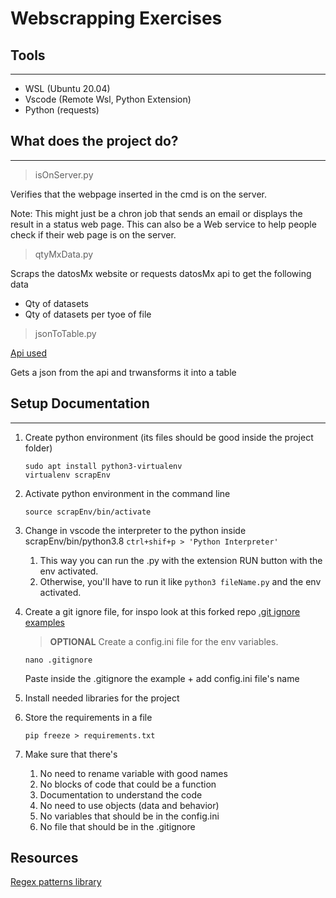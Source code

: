 # Webscrapping Exercises

## Tools 
---
* WSL (Ubuntu 20.04)
* Vscode (Remote Wsl, Python Extension)
* Python (requests)

## What does the project do?
---
 > isOnServer.py

  Verifies that the webpage inserted in the cmd is on the server.

  Note: This might just be a chron job that sends an email or displays
        the result in a status web page. This can also be a Web service
        to help people check if their web page is on the server.

 > qtyMxData.py

  Scraps the datosMx website or requests datosMx api to get the following data
  * Qty of datasets
  * Qty of datasets per tyoe of file

 > jsonToTable.py

  [Api used](https://analytics.usa.gov/data/live/realtime.json)

  
  Gets a json from the api and trwansforms it into a table

## Setup Documentation
---
1) Create python environment (its files should be good inside the project folder)
    ```
    sudo apt install python3-virtualenv
    virtualenv scrapEnv
    ```

2) Activate python environment in the command line
    ``` 
    source scrapEnv/bin/activate
    ``` 

3) Change in vscode the interpreter to the python inside scrapEnv/bin/python3.8 ```ctrl+shif+p > 'Python Interpreter'```
   1) This way you can run the .py with the extension RUN button with the env activated.
   2) Otherwise, you'll have to run it like `python3 fileName.py` and the env activated.

4) Create a git ignore file, for inspo look at this forked repo [.git ignore examples](https://github.com/ArmandoDLaRosa/gitignore)
    > **OPTIONAL** Create a config.ini file for the env variables.
    ```
    nano .gitignore
    ```
    Paste inside the .gitignore the example + add config.ini file's name
5) Install needed libraries for the project
6) Store the requirements in a file
    ```
    pip freeze > requirements.txt
    ```
7) Make sure that there's
   1) No need to rename variable with good names
   2) No blocks of code that could be a function
   3) Documentation to understand the code
   4) No need to use objects (data and behavior)
   5) No variables that should be in the config.ini
   6) No file that should be in the .gitignore

## Resources
[Regex patterns library](https://gist.github.com/ArmandoDLaRosa/d3d36b663bc10935e2dd38754f5cf5d5)